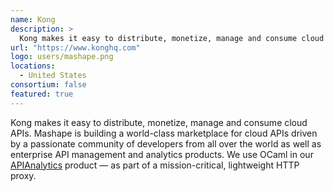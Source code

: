 ```yaml
---
name: Kong
description: > 
  Kong makes it easy to distribute, monetize, manage and consume cloud APIs.
url: "https://www.konghq.com"
logo: users/mashape.png
locations: 
  - United States
consortium: false
featured: true
---
```


Kong makes it easy to distribute, monetize, manage and consume cloud APIs. Mashape is building a world-class marketplace for cloud APIs driven by a passionate community of developers from all over the world as well as enterprise API management and analytics products. We use OCaml in our [APIAnalytics](https://web.archive.org/web/20141130145745/http://apianalytics.com/) product — as part of a mission-critical, lightweight HTTP proxy.
